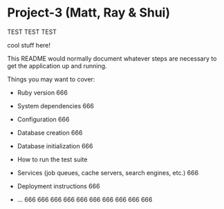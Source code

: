# Project-3 (Matt, Ray & Shui)

TEST TEST TEST 

cool stuff here!

This README would normally document whatever steps are necessary to get the
application up and running.

Things you may want to cover:

* Ruby version 666

* System dependencies 666

* Configuration 666

* Database creation 666

* Database initialization 666

* How to run the test suite

* Services (job queues, cache servers, search engines, etc.) 666

* Deployment instructions 666

* ... 666 666 666 666 666 666 666 666 666 666

